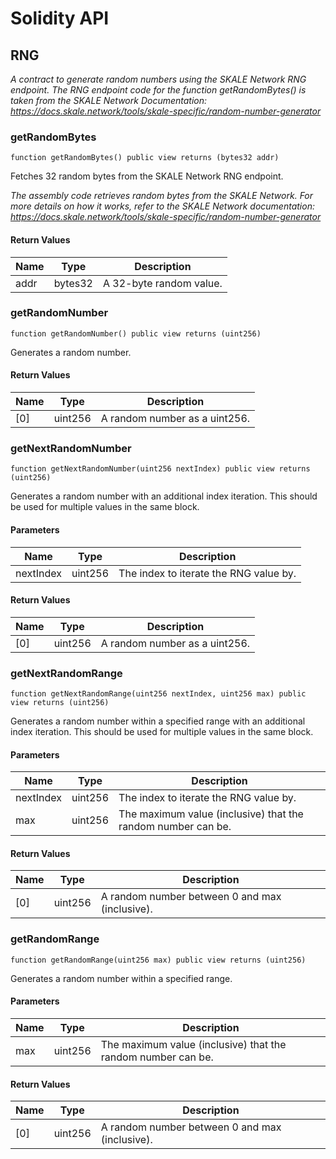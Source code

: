 # Solidity API

## RNG

_A contract to generate random numbers using the SKALE Network RNG endpoint.
The RNG endpoint code for the function getRandomBytes() is taken from the SKALE Network Documentation:
https://docs.skale.network/tools/skale-specific/random-number-generator_

### getRandomBytes

```solidity
function getRandomBytes() public view returns (bytes32 addr)
```

Fetches 32 random bytes from the SKALE Network RNG endpoint.

_The assembly code retrieves random bytes from the SKALE Network.
For more details on how it works, refer to the SKALE Network documentation:
https://docs.skale.network/tools/skale-specific/random-number-generator_

#### Return Values

| Name | Type | Description |
| ---- | ---- | ----------- |
| addr | bytes32 | A 32-byte random value. |

### getRandomNumber

```solidity
function getRandomNumber() public view returns (uint256)
```

Generates a random number.

#### Return Values

| Name | Type | Description |
| ---- | ---- | ----------- |
| [0] | uint256 | A random number as a uint256. |

### getNextRandomNumber

```solidity
function getNextRandomNumber(uint256 nextIndex) public view returns (uint256)
```

Generates a random number with an additional index iteration. 
This should be used for multiple values in the same block.

#### Parameters

| Name | Type | Description |
| ---- | ---- | ----------- |
| nextIndex | uint256 | The index to iterate the RNG value by. |

#### Return Values

| Name | Type | Description |
| ---- | ---- | ----------- |
| [0] | uint256 | A random number as a uint256. |

### getNextRandomRange

```solidity
function getNextRandomRange(uint256 nextIndex, uint256 max) public view returns (uint256)
```

Generates a random number within a specified range with an additional index iteration.
This should be used for multiple values in the same block.

#### Parameters

| Name | Type | Description |
| ---- | ---- | ----------- |
| nextIndex | uint256 | The index to iterate the RNG value by. |
| max | uint256 | The maximum value (inclusive) that the random number can be. |

#### Return Values

| Name | Type | Description |
| ---- | ---- | ----------- |
| [0] | uint256 | A random number between 0 and max (inclusive). |

### getRandomRange

```solidity
function getRandomRange(uint256 max) public view returns (uint256)
```

Generates a random number within a specified range.

#### Parameters

| Name | Type | Description |
| ---- | ---- | ----------- |
| max | uint256 | The maximum value (inclusive) that the random number can be. |

#### Return Values

| Name | Type | Description |
| ---- | ---- | ----------- |
| [0] | uint256 | A random number between 0 and max (inclusive). |

